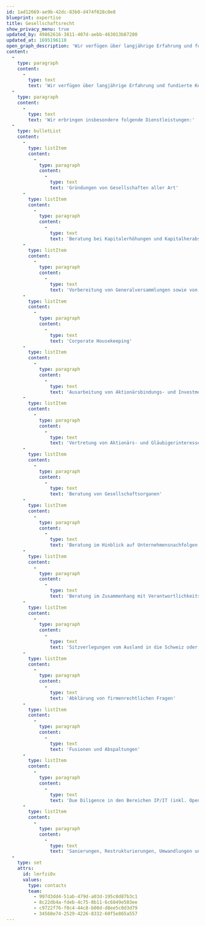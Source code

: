 ```yaml
---
id: 1ad12669-ae9b-42dc-83b0-d474f028c0e8
blueprint: expertise
title: Gesellschaftsrecht
show_privacy_menu: true
updated_by: 49862616-3811-407d-aebb-463013b87200
updated_at: 1695196110
open_graph_description: 'Wir verfügen über langjährige Erfahrung und fundierte Kenntnisse im Gesellschaftsrecht. Dabei berücksichtigen wir auch damit zusammenhängende Themen des Steuer- oder Wettbewerbsrechts.'
content:
  -
    type: paragraph
    content:
      -
        type: text
        text: 'Wir verfügen über langjährige Erfahrung und fundierte Kenntnisse im Gesellschaftsrecht. Dabei berücksichtigen wir auch damit zusammenhängende Themen des Steuer- oder Wettbewerbsrechts.'
  -
    type: paragraph
    content:
      -
        type: text
        text: 'Wir erbringen insbesondere folgende Dienstleistungen:'
  -
    type: bulletList
    content:
      -
        type: listItem
        content:
          -
            type: paragraph
            content:
              -
                type: text
                text: 'Gründungen von Gesellschaften aller Art'
      -
        type: listItem
        content:
          -
            type: paragraph
            content:
              -
                type: text
                text: 'Beratung bei Kapitalerhöhungen und Kapitalherabset-zungen'
      -
        type: listItem
        content:
          -
            type: paragraph
            content:
              -
                type: text
                text: 'Vorbereitung von Generalversammlungen sowie von Sitzungen der Leitungsorgane'
      -
        type: listItem
        content:
          -
            type: paragraph
            content:
              -
                type: text
                text: 'Corporate Housekeeping'
      -
        type: listItem
        content:
          -
            type: paragraph
            content:
              -
                type: text
                text: 'Ausarbeitung von Aktionärsbindungs- und Investment-verträgen'
      -
        type: listItem
        content:
          -
            type: paragraph
            content:
              -
                type: text
                text: 'Vertretung von Aktionärs- und Gläubigerinteressen ge-genüber Gesellschaften oder deren Organen'
      -
        type: listItem
        content:
          -
            type: paragraph
            content:
              -
                type: text
                text: 'Beratung von Gesellschaftsorganen'
      -
        type: listItem
        content:
          -
            type: paragraph
            content:
              -
                type: text
                text: 'Beratung im Hinblick auf Unternehmensnachfolgen'
      -
        type: listItem
        content:
          -
            type: paragraph
            content:
              -
                type: text
                text: 'Beratung im Zusammenhang mit Verantwortlichkeitsfra-gen'
      -
        type: listItem
        content:
          -
            type: paragraph
            content:
              -
                type: text
                text: 'Sitzverlegungen vom Ausland in die Schweiz oder um-gekehrt'
      -
        type: listItem
        content:
          -
            type: paragraph
            content:
              -
                type: text
                text: 'Abklärung von firmenrechtlichen Fragen'
      -
        type: listItem
        content:
          -
            type: paragraph
            content:
              -
                type: text
                text: 'Fusionen und Abspaltungen'
      -
        type: listItem
        content:
          -
            type: paragraph
            content:
              -
                type: text
                text: 'Due Diligence in den Bereichen IP/IT (inkl. Open-Source-Lizenzen)'
      -
        type: listItem
        content:
          -
            type: paragraph
            content:
              -
                type: text
                text: 'Sanierungen, Restrukturierungen, Umwandlungen und Liquidationen von Gesellschaften'
  -
    type: set
    attrs:
      id: lmrfzi0x
      values:
        type: contacts
        team:
          - 997d3dd4-51ab-479d-a03d-195c0d87b3c1
          - 8c22db4a-fdeb-4c75-8b11-6c6849e503ee
          - c9722f76-f0c4-44c8-b00d-d8ee5c0d3d79
          - 34560e74-2529-4226-8332-60f5e865a557
---
```

